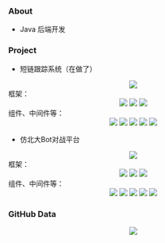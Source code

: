 <!--
**aijisjtu/aijisjtu** is a ✨ _special_ ✨ repository because its `README.md` (this file) appears on your GitHub profile.
### About
* [Resume](https://ice2604-navi.github.io/)
### Status
* passionate
-->

### About
* Java 后端开发

### Project
* 短链跟踪系统（在做了）
<div align="center"> <a href="https://github.com/xiu1zi3/Short-Link"> <img src="https://github-readme-stats.vercel.app/api/pin/?username=xiu1zi3&theme=prussian&repo=Short-Link"/> </a> </div>
框架：
<div align="center">
<img src="https://img.shields.io/badge/-Java-important?style=for-the-badge" />
<img src="https://img.shields.io/badge/-Spring%20Boot-brightgreen?style=for-the-badge" />
<img src="https://img.shields.io/badge/-Spring%20Cloud-blue?style=for-the-badge" />
</div>
组件、中间件等：
<div align="center">
<img src="https://img.shields.io/badge/-MySQL-orange" />
<img src="https://img.shields.io/badge/-RocketMQ-83ef12"/>
<img src="https://img.shields.io/badge/-ShardingSphere-yellow" />
<img src="https://img.shields.io/badge/-Redis-blue"/>
<img src="https://img.shields.io/badge/-Maven-cyan"/>
</div>

* 仿北大Bot对战平台
<div align="center"> <a href="https://github.com/xiu1zi3/Bot-Battle"> <img src="https://github-readme-stats.vercel.app/api/pin/?username=xiu1zi3&theme=prussian&repo=Bot-Battle"/> </a> </div>
框架：
<div align="center">
<img src="https://img.shields.io/badge/-Java-important?style=for-the-badge" />
<img src="https://img.shields.io/badge/-Spring%20Boot-brightgreen?style=for-the-badge" />
<img src="https://img.shields.io/badge/-Spring%20Cloud-blue?style=for-the-badge" />
</div>
组件、中间件等：
<div align="center">
<img src="https://img.shields.io/badge/-MySQL-orange" />
<img src="https://img.shields.io/badge/-WebSocket-83ef12"/>
<img src="https://img.shields.io/badge/-Docker-yellow" />
<img src="https://img.shields.io/badge/-Nginx-blue"/>
<img src="https://img.shields.io/badge/-Maven-cyan"/>
</div>


### GitHub Data

<!-- <div align="center">
<img src="https://github-readme-stats.vercel.app/api?username=aijisjtu&show_icons=true&theme=tokyonight&include_all_commits=true&hide=prs,issues,contribs"/>
</div>-->

<div align="center">
<img src="https://github-readme-stats.vercel.app/api?username=xiu1zi3&theme=tokyonight&count_private=true&show_icons=true&hide_title=true"> </div>
<!-- ![](https://github-readme-stats.vercel.app/api/top-langs/?username=xiu1zi3&layout=compact&theme=tokyonight) -->

<!-- [![aijisjtu's github activity graph](https://github-readme-activity-graph.vercel.app/graph?username=xiu1zi3&theme=tokyo-night)](https://github.com/aijisjtu) -->

<!--<div align="center">
<img src="https://github-readme-stats.vercel.app/api/top-langs/?username=xiu1zi3&theme=compact"/>
</div>-->
